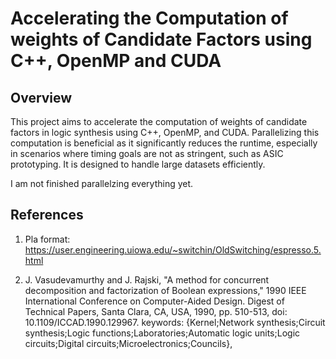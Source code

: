 # Accelerating the Computation of weights of Candidate Factors using C++, OpenMP and CUDA  

## Overview
This project aims to accelerate the computation of weights of candidate factors in logic synthesis using C++, OpenMP, and CUDA. 
Parallelizing this computation is beneficial as it significantly reduces the runtime, especially in scenarios where timing goals are not as stringent, such as ASIC prototyping.
It is designed to handle large datasets efficiently.

I am not finished parallelzing everything yet.

## References  
1. Pla format: https://user.engineering.uiowa.edu/~switchin/OldSwitching/espresso.5.html

2. J. Vasudevamurthy and J. Rajski, "A method for concurrent decomposition and factorization of Boolean expressions," 1990 IEEE International Conference on Computer-Aided Design. Digest of Technical Papers, Santa Clara, CA, USA, 1990, pp. 510-513, doi: 10.1109/ICCAD.1990.129967. keywords: {Kernel;Network synthesis;Circuit synthesis;Logic functions;Laboratories;Automatic logic units;Logic circuits;Digital circuits;Microelectronics;Councils},
